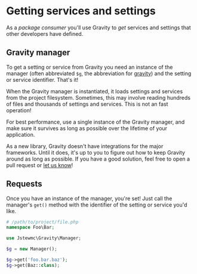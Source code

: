 # Getting services and settings

As a _package consumer_ you'll use Gravity to _get_ services and settings that other developers have defined.

## Gravity manager

To get a setting or service from Gravity you need an instance of the manager (often abbreviated `$g`, the abbreviation for [gravity](https://en.wikipedia.org/wiki/Gravity_of_Earth)) and the setting or service identifier. That's it!

When the Gravity manager is instantiated, it loads settings and services from the project filesystem. Sometimes, this may involve reading hundreds of files and thousands of settings and services. This is not an fast operation!

For best performance, use a single instance of the Gravity manager, and make sure it survives as long as possible over the lifetime of your application.

As a new library, Gravity doesn't have integrations for the major frameworks. Until it does, it's up to you to figure out how to keep Gravity around as long as possible. If you have a good solution, feel free to open a pull request or [let us know](mailto:clayjs0@gmail.com)!

## Requests

Once you have an instance of the manager, you're set! Just call the manager's `get()` method with the identifier of the setting or service you'd like.

```php
# /path/to/project/file.php
namespace Foo\Bar;

use Jstewmc\Gravity\Manager;

$g = new Manager();

$g->get('foo.bar.baz');
$g->get(Baz::class);
```
